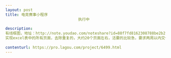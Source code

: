 ```yaml
---                
layout: post       
title: 电竞赛事小程序
                                执行中
           
description: 
有线框图，地址：http://note.youdao.com/noteshare?id=88f7fd8162308788be2b2f0b1ae3b3ff&amp;sub=5F64520CE1E6402FB5EBFFBEDDBEB34D
实现excel表中的所有页面，去除重复的，大约20个页面左右，活要的比较急，要求两周以内交付
     
contenturl: https://pro.lagou.com/project/6499.html      
---                 
```

